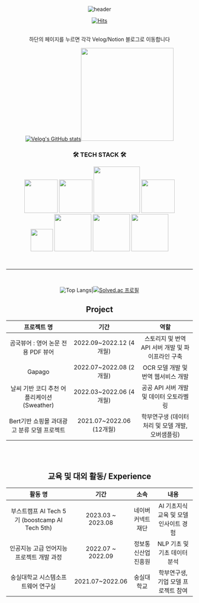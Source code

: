 <div align=center>

![header](https://capsule-render.vercel.app/api?type=waving&color=timeAuto&height=300&section=header&text=Jiwon's%20Github&fontSize=80)

[![Hits](https://hits.seeyoufarm.com/api/count/incr/badge.svg?url=https%3A%2F%2Fgithub.com%2Fjiwonii97&count_bg=%23C8C8FF&title_bg=%23555555&icon=&icon_color=%23E7E7E7&title=hits&edge_flat=false)](https://hits.seeyoufarm.com)  
<br/>  

하단의 페이지를 누르면 각각 Velog/Notion 블로그로 이동합니다

[![Velog's GitHub stats](https://velog-readme-stats.vercel.app/api?name=jiwonii97)](https://velog.io/@jiwonii97)<a href="https://jiwonii97.notion.site/7e174f5605124f5cb5c647cda2e12da1?pvs=4"><img src="https://images.g2crowd.com/uploads/product/image/social_landscape/social_landscape_23f1df4a48002425b3574347f0ea5676/notion.png" width=250px/></a>

<div align=center>
  
<h3 align="center">🛠 TECH STACK 🛠</h3>
<p align="center">
    <img src="https://img.shields.io/badge/Python-3776AB?style=flat&logo=Python&logoColor=white" width=90px/>
    <img src="https://img.shields.io/badge/django-%23092E20.svg?style=for-the-badge&logo=django&logoColor=white" width=90px/>
    <img src="https://img.shields.io/badge/DJANGO-REST-ff1709?style=for-the-badge&logo=django&logoColor=white&color=ff1709&labelColor=gray" width=125px/>
    <img src="https://img.shields.io/badge/FastAPI-005571?style=for-the-badge&logo=fastapi" width=90px/>
    <br/>
    <img src="https://img.shields.io/badge/AWS-%23FF9900.svg?style=for-the-badge&logo=amazon-aws&logoColor=white" width=60px/>
    <img src="https://img.shields.io/badge/PyTorch-%23EE4C2C.svg?style=for-the-badge&logo=PyTorch&logoColor=white" width=100px/>
    <img src="https://img.shields.io/badge/pandas-%23150458.svg?style=for-the-badge&logo=pandas&logoColor=white" width=100px/>
    <img src="https://img.shields.io/badge/numpy-%23013243.svg?style=for-the-badge&logo=numpy&logoColor=white" width=100px/>
</p>
<br/>  

---

<br/>  

![Top Langs](https://github-readme-stats.vercel.app/api/top-langs/?username=jiwonii97&layout=compact&theme=radical)|[![Solved.ac 프로필](http://mazassumnida.wtf/api/v2/generate_badge?boj=wldnjs3633)](https://solved.ac/wldnjs3633)



## Project
|프로젝트 명|기간|역할|
|:------------:|:------------:|:--------------------------------:|
|곰국뷰어 : 영어 논문 전용 PDF 뷰어|2022.09~2022.12 (4개월)|스토리지 및 번역 API 서버 개발 및 파이프라인 구축|
|Gapago|2022.07~2022.08 (2개월)|OCR 모델 개발 및 번역 웹서비스 개발|
|날씨 기반 코디 추천 어플리케이션 (Sweather)|2022.03~2022.06 (4개월)|공공 API 서버 개발 및 데이터 오토라벨링|
|Bert기반 쇼핑몰 과대광고 분류 모델 프로젝트|2021.07~2022.06 (12개월)|학부연구생 (데이터 처리 및 모델 개발, 오버샘플링)|

<br/>  
<br/>  

## 교육 및 대외 활동/ Experience
|활동 명|기간|소속|내용|
|:------------:|:------------:|:----:|:--------------------------------:|
|부스트캠프 AI Tech 5기 (boostcamp AI Tech 5th) |2023.03 ~ 2023.08|네이버 커넥트재단|AI 기초지식 교육 및 모델 인사이트 경험|
|인공지능 고급 언어지능 프로젝트 개발 과정|2022.07 ~ 2022.09|정보통신산업진흥원|NLP 기초 및 기초 데이터 분석|
|숭실대학교 시스템소프트웨어 연구실|2021.07~2022.06|숭실대학교|학부연구생, 기업 모델 프로젝트 참여|


</div>
